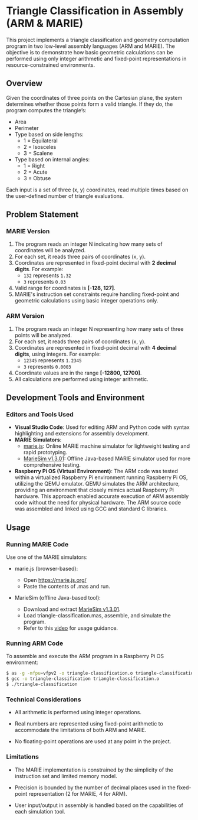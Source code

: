 # Triangle Classification in Assembly (ARM & MARIE)

This project implements a triangle classification and geometry computation program in two low-level assembly languages (ARM and MARIE). The objective is to demonstrate how basic geometric calculations can be performed using only integer arithmetic and fixed-point representations in resource-constrained environments.

## Overview

Given the coordinates of three points on the Cartesian plane, the system determines whether those points form a valid triangle. If they do, the program computes the triangle’s:

- Area
- Perimeter
- Type based on side lengths:
  - 1 = Equilateral
  - 2 = Isosceles
  - 3 = Scalene
- Type based on internal angles:
  - 1 = Right
  - 2 = Acute
  - 3 = Obtuse

Each input is a set of three (x, y) coordinates, read multiple times based on the user-defined number of triangle evaluations.

## Problem Statement

### MARIE Version

1. The program reads an integer N indicating how many sets of coordinates will be analyzed.
2. For each set, it reads three pairs of coordinates (x, y).
3. Coordinates are represented in fixed-point decimal with **2 decimal digits**. For example:
   - `132` represents `1.32`
   - `3` represents `0.03`
4. Valid range for coordinates is **[-128, 127]**.
5. MARIE's instruction set constraints require handling fixed-point and geometric calculations using basic integer operations only.

### ARM Version

1. The program reads an integer N representing how many sets of three points will be analyzed.
2. For each set, it reads three pairs of coordinates (x, y).
3. Coordinates are represented in fixed-point decimal with **4 decimal digits**, using integers. For example:
   - `12345` represents `1.2345`
   - `3` represents `0.0003`
4. Coordinate values are in the range **[-12800, 12700]**.
5. All calculations are performed using integer arithmetic.

## Development Tools and Environment

### Editors and Tools Used

- **Visual Studio Code**: Used for editing ARM and Python code with syntax highlighting and extensions for assembly development.
- **MARIE Simulators**:
  - [marie.js](https://marie.js.org/): Online MARIE machine simulator for lightweight testing and rapid prototyping.
  - [MarieSim v1.3.01](http://computerscience.jbpub.com/ecoa/2e/student_resources.cfm): Offline Java-based MARIE simulator used for more comprehensive testing.
- **Raspberry Pi OS (Virtual Environment)**: The ARM code was tested within a virtualized Raspberry Pi environment running Raspberry Pi OS, utilizing the QEMU emulator. QEMU simulates the ARM architecture, providing an environment that closely mimics actual Raspberry Pi hardware. This approach enabled accurate execution of ARM assembly code without the need for physical hardware. The ARM source code was assembled and linked using GCC and standard C libraries.

## Usage

### Running MARIE Code

Use one of the MARIE simulators:
- marie.js (browser-based):
    - Open https://marie.js.org/
    - Paste the contents of .mas and run.

- MarieSim (offline Java-based tool):
    - Download and extract [MarieSim v1.3.01](http://hwmath.net/dev/MarieSim/).
    - Load triangle-classification.mas, assemble, and simulate the program.
    - Refer to this [video](https://www.youtube.com/watch?v=PCXpweC2_qM&ab_channel=KmmKatey%28Kmmkatey%29) for usage guidance.

### Running ARM Code

To assemble and execute the ARM program in a Raspberry Pi OS environment:

```bash
$ as -g -mfpu=vfpv2 -o triangle-classification.o triangle-classification.s
$ gcc -o triangle-classification triangle-classification.o
$ ./triangle-classification
```

### Technical Considerations
- All arithmetic is performed using integer operations.

- Real numbers are represented using fixed-point arithmetic to accommodate the limitations of both ARM and MARIE.

- No floating-point operations are used at any point in the project.

### Limitations
- The MARIE implementation is constrained by the simplicity of the instruction set and limited memory model.

- Precision is bounded by the number of decimal places used in the fixed-point representation (2 for MARIE, 4 for ARM).

- User input/output in assembly is handled based on the capabilities of each simulation tool.